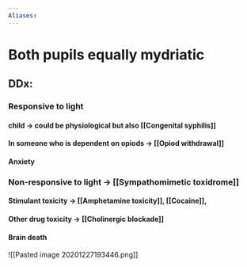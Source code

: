 ```yaml
---
Aliases:
---
```

# Both pupils equally mydriatic 
## DDx:
### Responsive to light 
#### child -> could be physiological but also [[Congenital syphilis]]
#### In someone who is dependent on opiods -> [[Opiod withdrawal]]
#### Anxiety
### Non-responsive to light -> [[Sympathomimetic toxidrome]]
#### Stimulant toxicity -> [[Amphetamine toxicity]], [[Cocaine]], 
#### Other drug toxicity -> [[Cholinergic blockade]]
#### Brain death 

![[Pasted image 20201227193446.png]]
